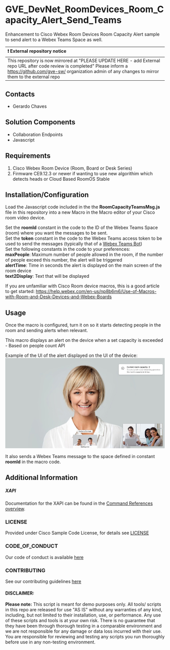 # GVE_DevNet_RoomDevices_Room_Capacity_Alert_Send_Teams
Enhancement to Cisco Webex Room Devices Room Capacity Alert sample to send alert to a Webex Teams Space as well. 



| :exclamation:  External repository notice   |
|:---------------------------|
| This repository is now mirrored at "PLEASE UPDATE HERE - add External repo URL after code review is completed"  Please inform a https://github.com/gve-sw/ organization admin of any changes to mirror them to the external repo |
## Contacts
* Gerardo Chaves

## Solution Components
* Collaboration Endpoints
*  Javascript

## Requirements
1. Cisco Webex Room Device (Room, Board or Desk Series)
2. Firmware CE9.12.3 or newer if wanting to use new algorithim which detects heads or Cloud Based RoomOS Stable


## Installation/Configuration

Load the Javascript code included in the the **RoomCapacityTeamsMsg.js** file in this repository into a new Macro in the Macro editor of your Cisco room video device.  
  
Set the **roomId** constant in the code to the ID of the Webex Teams Space (room) where you want the messages to be sent.  
Set the **token** constant in the code to the Webex Teams access token to be used to send the messages (typically that of a [Webex Teams Bot](https://developer.webex.com/docs/bots))  
Set the following constants in the code to your preferences:  
 **maxPeople**: Maximum number of people allowed in the room, if the number of people exceed this number, the alert will be triggered  
 **alertTime**: Time in seconds the alert is displayed on the main screen of the room device  
 **text2Display**: Text that will be displayed   

If you are unfamiliar with Cisco Room device macros, this is a good article to get started:
https://help.webex.com/en-us/np8b6m6/Use-of-Macros-with-Room-and-Desk-Devices-and-Webex-Boards



## Usage

Once the macro is configured, turn it on so it starts detecting people in the room and sending alerts when relevant.  

This macro displays an alert on the device when a set capacity is exceeded - Based on people count API

Example of the UI of the alert displayed on the UI of the device:
![Sample UI Screenshot of Room Capacity Alert](IMAGES/ScreenshotRoomCapacity.jpeg)

It also sends a Webex Teams message to the space defined in constant **roomId** in the macro code. 

## Additional Information
##### XAPI
Documentation for the XAPI can be found in the [Command References overview](https://www.cisco.com/c/en/us/support/collaboration-endpoints/telepresence-quick-set-series/products-command-reference-list.html).



### LICENSE

Provided under Cisco Sample Code License, for details see [LICENSE](LICENSE.md)

### CODE_OF_CONDUCT

Our code of conduct is available [here](CODE_OF_CONDUCT.md)

### CONTRIBUTING

See our contributing guidelines [here](CONTRIBUTING.md)

#### DISCLAIMER:
<b>Please note:</b> This script is meant for demo purposes only. All tools/ scripts in this repo are released for use "AS IS" without any warranties of any kind, including, but not limited to their installation, use, or performance. Any use of these scripts and tools is at your own risk. There is no guarantee that they have been through thorough testing in a comparable environment and we are not responsible for any damage or data loss incurred with their use.
You are responsible for reviewing and testing any scripts you run thoroughly before use in any non-testing environment.